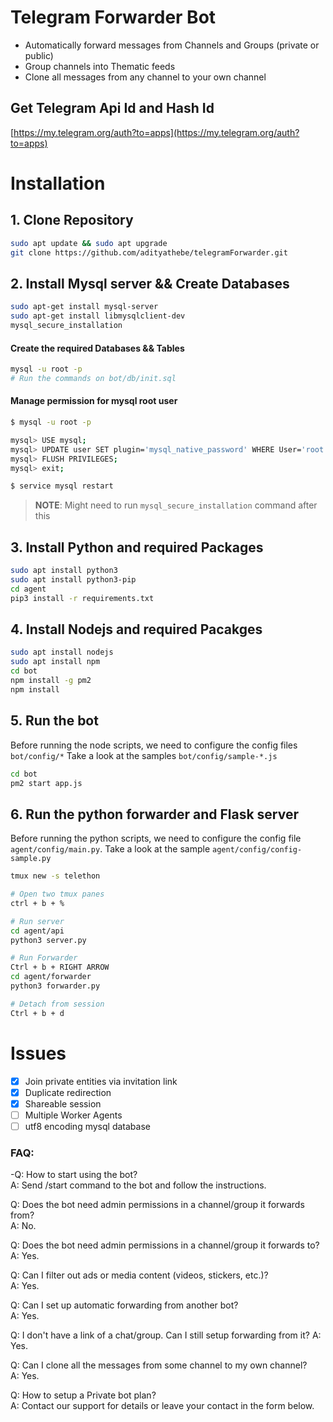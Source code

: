 # Telegram Forwarder Bot

- Automatically forward messages from Channels and Groups (private or public)
- Group channels into Thematic feeds
- Clone all messages from any channel to your own channel

## Get Telegram Api Id and Hash Id

[https://my.telegram.org/auth?to=apps](https://my.telegram.org/auth?to=apps)

# Installation

## 1. Clone Repository

```bash
sudo apt update && sudo apt upgrade
git clone https://github.com/adityathebe/telegramForwarder.git
```

## 2. Install Mysql server && Create Databases

```bash
sudo apt-get install mysql-server
sudo apt-get install libmysqlclient-dev
mysql_secure_installation
```

#### Create the required Databases && Tables
```bash
mysql -u root -p
# Run the commands on bot/db/init.sql
```

#### Manage permission for mysql root user
```bash
$ mysql -u root -p

mysql> USE mysql;
mysql> UPDATE user SET plugin='mysql_native_password' WHERE User='root';
mysql> FLUSH PRIVILEGES;
mysql> exit;

$ service mysql restart
```

> **NOTE**: Might need to run `mysql_secure_installation` command after this 


## 3. Install Python and required Packages
```bash
sudo apt install python3
sudo apt install python3-pip
cd agent
pip3 install -r requirements.txt
```

## 4. Install Nodejs and required Pacakges
```bash
sudo apt install nodejs
sudo apt install npm
cd bot
npm install -g pm2
npm install
```

## 5. Run the bot

Before running the node scripts, we need to configure the config files `bot/config/*`
Take a look at the samples `bot/config/sample-*.js`

```bash
cd bot
pm2 start app.js
```

## 6. Run the python forwarder and Flask server

Before running the python scripts, we need to configure the config file `agent/config/main.py`.
Take a look at the sample `agent/config/config-sample.py`

```bash
tmux new -s telethon

# Open two tmux panes
ctrl + b + %

# Run server
cd agent/api
python3 server.py

# Run Forwarder
Ctrl + b + RIGHT ARROW
cd agent/forwarder
python3 forwarder.py

# Detach from session
Ctrl + b + d
```

# Issues

- [x] Join private entities via invitation link
- [x] Duplicate redirection
- [x] Shareable session
- [ ] Multiple Worker Agents
- [ ] utf8 encoding mysql database

### FAQ:

-Q: How to start using the bot?  
A: Send /start command to the bot and follow the instructions. 

Q: Does the bot need admin permissions in a channel/group it forwards from?  
A: No. 

Q: Does the bot need admin permissions in a channel/group it forwards to?  
A: Yes. 

Q: Can I filter out ads or media content (videos, stickers, etc.)?  
A: Yes. 

Q: Can I set up automatic forwarding from another bot?  
A: Yes. 

Q: I don't have a link of a chat/group. Can I still setup forwarding from it? 
A: Yes. 

Q: Can I clone all the messages from some channel to my own channel?  
A: Yes. 

Q: How to setup a Private bot plan?  
A: Contact our support for details or leave your contact in the form below. 

